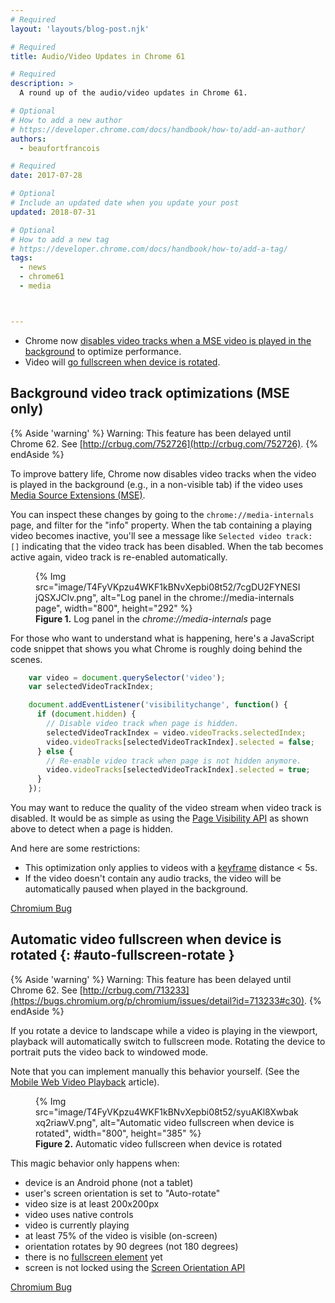 ```yaml
---
# Required
layout: 'layouts/blog-post.njk'

# Required
title: Audio/Video Updates in Chrome 61

# Required
description: >
  A round up of the audio/video updates in Chrome 61.

# Optional
# How to add a new author
# https://developer.chrome.com/docs/handbook/how-to/add-an-author/
authors:
  - beaufortfrancois

# Required
date: 2017-07-28

# Optional
# Include an updated date when you update your post
updated: 2018-07-31

# Optional
# How to add a new tag
# https://developer.chrome.com/docs/handbook/how-to/add-a-tag/
tags:
  - news
  - chrome61
  - media



---
```



- Chrome now [disables video tracks when a MSE video is played in the
  background](#background-video-track-optimizations) to optimize performance.
- Video will [go fullscreen when device is rotated](#auto-fullscreen-rotate).

## Background video track optimizations (MSE only)


{% Aside 'warning' %}
Warning: This feature has been delayed until Chrome 62. See [http://crbug.com/752726](http://crbug.com/752726).
{% endAside %}


To improve battery life, Chrome now disables video tracks when the video is
played in the background (e.g., in a non-visible tab) if the video uses [Media
Source Extensions (MSE)].

You can inspect these changes by going to the `chrome://media-internals` page,
and filter for the "info" property. When the tab containing a playing video
becomes inactive, you'll see a message like `Selected video track: []`
indicating that the video track has been disabled. When the tab becomes active
again, video track is re-enabled automatically.

<figure>
{% Img src="image/T4FyVKpzu4WKF1kBNvXepbi08t52/7cgDU2FYNESIjQSXJClv.png", alt="Log panel in the chrome://media-internals page", width="800", height="292" %}
  <figcaption>
    <b>Figure 1.</b>
    Log panel in the <i>chrome://media-internals</i> page
  </figcaption>
</figure>


For those who want to understand what is happening, here's a JavaScript code
snippet that shows you what Chrome is roughly doing behind the scenes.

```js
    var video = document.querySelector('video');
    var selectedVideoTrackIndex;

    document.addEventListener('visibilitychange', function() {
      if (document.hidden) {
        // Disable video track when page is hidden.
        selectedVideoTrackIndex = video.videoTracks.selectedIndex;
        video.videoTracks[selectedVideoTrackIndex].selected = false;
      } else {
        // Re-enable video track when page is not hidden anymore.
        video.videoTracks[selectedVideoTrackIndex].selected = true;
      }
    });
```

You may want to reduce the quality of the video stream when video track is
disabled. It would be as simple as using the [Page Visibility API] as shown
above to detect when a page is hidden.

And here are some restrictions:

- This optimization only applies to videos with a [keyframe] distance < 5s.
- If the video doesn't contain any audio tracks, the video will be
  automatically paused when played in the background.

[Chromium Bug](https://bugs.chromium.org/p/chromium/issues/detail?id=663999)

## Automatic video fullscreen when device is rotated {: #auto-fullscreen-rotate }

{% Aside 'warning' %}
Warning: This feature has been delayed until Chrome 62. See [http://crbug.com/713233](https://bugs.chromium.org/p/chromium/issues/detail?id=713233#c30).
{% endAside %}

If you rotate a device to landscape while a video is playing in the viewport,
playback will automatically switch to fullscreen mode. Rotating the device to
portrait puts the video back to windowed mode.

Note that you can implement manually this behavior yourself. (See the [Mobile Web Video
Playback] article).

<figure>
{% Img src="image/T4FyVKpzu4WKF1kBNvXepbi08t52/syuAKl8Xwbakxq2riawV.png", alt="Automatic video fullscreen when device is rotated", width="800", height="385" %}
  <figcaption>
    <b>Figure 2.</b>
    Automatic video fullscreen when device is rotated
  </figcaption>
</figure>


This magic behavior only happens when:

- device is an Android phone (not a tablet)
- user's screen orientation is set to "Auto-rotate"
- video size is at least 200x200px
- video uses native controls
- video is currently playing
- at least 75% of the video is visible (on-screen)
- orientation rotates by 90 degrees (not 180 degrees)
- there is no [fullscreen element] yet
- screen is not locked using the [Screen Orientation API]

[Chromium Bug](https://bugs.chromium.org/p/chromium/issues/detail?id=713233)

[media source extensions (mse)]: /web/fundamentals/media/mse/basics
[page visibility api]: https://www.w3.org/TR/page-visibility/
[keyframe]: https://en.wikipedia.org/wiki/Key_frame#Video_compression
[mobile web video playback]: /web/fundamentals/media/mobile-web-video-playback#fullscreen
[fullscreen element]: https://developer.mozilla.org/en-US/docs/Web/API/Document/fullscreenElement
[screen orientation api]: https://w3c.github.io/screen-orientation/
